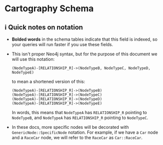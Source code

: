 # Cartography Schema

## ℹ️ Quick notes on notation
- **Bolded words** in the schema tables indicate that this field is indexed, so your queries will run faster if you use these fields.

- This isn't proper Neo4j syntax, but for the purpose of this document we will use this notation:

	```
	(NodeTypeA)-[RELATIONSHIP_R]->(NodeTypeB, NodeTypeC, NodeTypeD, NodeTypeE)
	```

	to mean a shortened version of this:

	```
	(NodeTypeA)-[RELATIONSHIP_R]->(NodeTypeB)
	(NodeTypeA)-[RELATIONSHIP_R]->(NodeTypeC)
	(NodeTypeA)-[RELATIONSHIP_R]->(NodeTypeD)
	(NodeTypeA)-[RELATIONSHIP_R]->(NodeTypeE)
	```

	In words, this means that `NodeTypeA` has `RELATIONSHIP_R` pointing to `NodeTypeB`, and `NodeTypeA` has `RELATIONSHIP_R` pointing to `NodeTypeC`.

- In these docs, more specific nodes will be decorated with `GenericNode::SpecificNode` notation. For example, if we have a `Car` node and a `RaceCar` node, we will refer to the `RaceCar` as `Car::RaceCar`.


```{include} ../modules/_cartography-metadata/schema.md
```

```{include} ../modules/aws/schema.md
```

```{include} ../modules/azure/schema.md
```

```{include} ../modules/bigfix/schema.md
```

```{include} ../modules/cloudflare/schema.md
```

```{include} ../modules/crowdstrike/schema.md
```

```{include} ../modules/cve/schema.md
```

```{include} ../modules/digitalocean/schema.md
```

```{include} ../modules/duo/schema.md
```

```{include} ../modules/gcp/schema.md
```

```{include} ../modules/github/schema.md
```

```{include} ../modules/gsuite/schema.md
```

```{include} ../modules/jamf/schema.md
```

```{include} ../modules/kandji/schema.md
```

```{include} ../modules/kubernetes/schema.md
```

```{include} ../modules/lastpass/schema.md
```

```{include} ../modules/oci/schema.md
```

```{include} ../modules/okta/schema.md
```

```{include} ../modules/pagerduty/schema.md
```

```{include} ../modules/semgrep/schema.md
```

```{include} ../modules/snipeit/schema.md
```

```{include} ../modules/tailscale/schema.md
```
